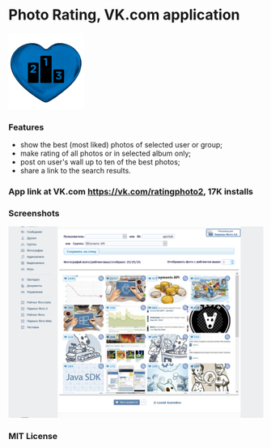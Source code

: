 # Photo Rating, VK.com application

![alt text](https://github.com/Leonid-SPB/PhotoRatingVk/blob/master/doc/blue-heart150.png "Logo")

### Features
* show the best (most liked) photos of selected user or group;
* make rating of all photos or in selected album only;
* post on user's wall up to ten of the best photos;
* share a link to the search results.

### App link at VK.com https://vk.com/ratingphoto2, 17K installs

### Screenshots

![alt text](https://github.com/Leonid-SPB/PhotoRatingVk/blob/master/doc/screenshot.png "Screenshot")

### MIT License
